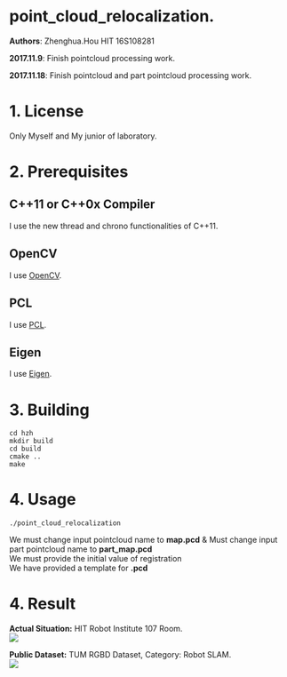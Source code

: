 # point_cloud_relocalization.
**Authors**: Zhenghua.Hou HIT 16S108281

**2017.11.9**: Finish pointcloud processing work.

**2017.11.18**: Finish pointcloud and part pointcloud processing work.

# 1. License
Only Myself and My junior of laboratory.

# 2. Prerequisites
## C++11 or C++0x Compiler
I use the new thread and chrono functionalities of C++11.
## OpenCV
I use [OpenCV](http://opencv.org).
## PCL
I use [PCL](http://pointclouds.org).
## Eigen
I use [Eigen](http://eigen.tuxfamily.org).

# 3. Building 
```
cd hzh
mkdir build
cd build 
cmake ..
make 
```
# 4. Usage

```
./point_cloud_relocalization
```
We must change input pointcloud name to **map.pcd** & Must change input part pointcloud name to **part_map.pcd**  
We must provide the initial value of registration  
We have provided a template for **.pcd**  

# 4. Result
**Actual Situation:** HIT Robot Institute 107 Room.  
![](https://thumbnail0.baidupcs.com/thumbnail/9055e2a38d0523b8f7a28e87e75c22e2?fid=1025299852-250528-698099161163986&time=1521126000&rt=sh&sign=FDTAER-DCb740ccc5511e5e8fedcff06b081203-bYtarbSdcAnivs%2Fdl0K3ogPW1zM%3D&expires=8h&chkv=0&chkbd=0&chkpc=&dp-logid=1715648662033831147&dp-callid=0&size=c710_u400&quality=100&vuk=-&ft=video)  

**Public Dataset:** TUM RGBD Dataset, Category: Robot SLAM.  
![](https://thumbnail0.baidupcs.com/thumbnail/8219b357bece0d44f8ac0f51e39acf05?fid=1025299852-250528-1002829186925463&time=1521126000&rt=sh&sign=FDTAER-DCb740ccc5511e5e8fedcff06b081203-0PJHNVxRvxduBoSFM4r8voI9MW8%3D&expires=8h&chkv=0&chkbd=0&chkpc=&dp-logid=1715669220934144902&dp-callid=0&size=c710_u400&quality=100&vuk=-&ft=video)  

